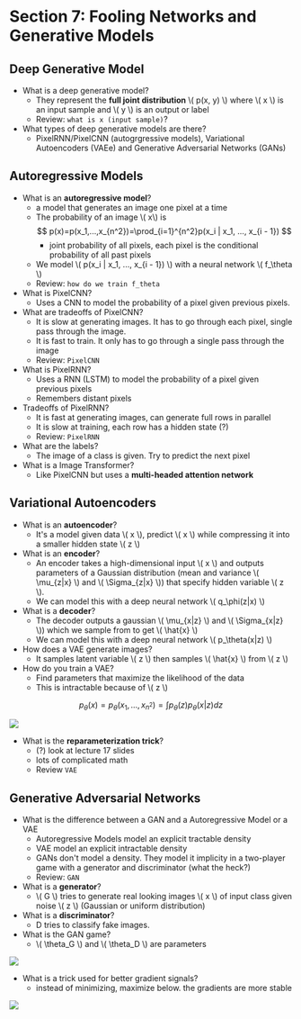 # Section 7: Fooling Networks and Generative Models

## Deep Generative Model
* What is a deep generative model?
    * They represent the __full joint distribution__ \\( p(x, y) \\) where \\( x \\) is an input sample and \\( y \\) is an output or label
    * Review: `what is x (input sample)`?
* What types of deep generative models are there?
    * PixelRNN/PixelCNN (autogrgressive models), Variational Autoencoders (VAEe) and Generative Adversarial Networks (GANs)

## Autoregressive Models
* What is an __autoregressive model__?
    * a model that generates an image one pixel at a time
    * The probability of an image \\( x\\) is $$ p(x)=p(x_1,...,x_{n^2})=\prod_{i=1}^{n^2}p(x_i | x_1, ..., x_{i - 1}) $$ 
        * joint probability of all pixels, each pixel is the conditional probability of all past pixels
    * We model \\( p(x_i | x_1, ..., x_{i - 1}) \\) with a neural network \\( f_\theta \\)
    * Review: `how do we train f_theta`
* What is PixelCNN?
    * Uses a CNN to model the probability of a pixel given previous pixels.
* What are tradeoffs of PixelCNN?
    * It is slow at generating images. It has to go through each pixel, single pass through the image.
    * It is fast to train. It only has to go through a single pass through the image
    * Review: `PixelCNN`
* What is PixelRNN?
    * Uses a RNN (LSTM) to model the probability of a pixel given previous pixels
    * Remembers distant pixels
* Tradeoffs of PixelRNN?
    * It is fast at generating images, can generate full rows in parallel
    * It is slow at training, each row has a hidden state (?)
    * Review: `PixelRNN`
* What are the labels?
    * The image of a class is given. Try to predict the next pixel
* What is a Image Transformer?
    * Like PixelCNN but uses a __multi-headed attention network__

## Variational Autoencoders
* What is an __autoencoder__?
    * It's a model given data \\( x \\), predict \\( x \\) while compressing it into a smaller hidden state \\( z \\)
* What is an __encoder__?
    * An encoder takes a high-dimensional input \\( x \\) and outputs parameters of a Gaussian distribution (mean and variance \\( \mu_{z|x} \\) and \\( \Sigma_{z|x} \\)) that specify hidden variable \\( z \\).
    * We can model this with a deep neural network \\( q_\phi(z|x) \\)
* What is a __decoder__?
    * The decoder outputs a gaussian \\( \mu_{x|z} \\) and \\( \Sigma_{x|z} \\)) which we sample from to get \\( \hat{x} \\)
    * We can model this with a deep neural network \\( p_\theta(x|z) \\)
* How does a VAE generate images?
    * It samples latent variable \\( z \\) then samples \\( \hat{x} \\) from \\( z \\)
* How do you train a VAE?
    * Find parameters that maximize the likelihood of the data
    * This is intractable because of \\( z \\)

$$ p_\theta(x)=p_\theta(x_1,...,x_{n^2})=\int p_\theta(z)p_\theta(x|z)dz $$

![](https://i.imgur.com/o5MOlGZ.png)

* What is the __reparameterization trick__?
    * (?) look at lecture 17 slides
    * lots of complicated math
    * Review `VAE`

## Generative Adversarial Networks
* What is the difference between a GAN and a Autoregressive Model or a VAE 
    * Autoregressive Models model an explicit tractable density
    * VAE model an explicit intractable density
    * GANs don't model a density. They model it implicity in a two-player game with a generator and discriminator (what the heck?)
    * Review: `GAN`
* What is a __generator__?
    * \\( G \\) tries to generate real looking images \\( x \\) of input class given noise \\( z \\) (Gaussian or uniform distribution)
* What is a __discriminator__?
    * D tries to classify fake images.
* What is the GAN game?
    * \\( \theta_G \\) and \\( \theta_D \\) are parameters

![](https://i.imgur.com/6LuVsQs.png)

* What is a trick used for better gradient signals?
    * instead of minimizing, maximize below. the gradients are more stable

![](https://i.imgur.com/0nOvDQp.png)

